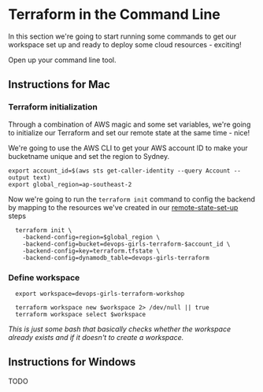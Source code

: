 # Terraform in the Command Line
In this section we're going to start running some commands to get our workspace set up and ready to deploy some cloud resources - exciting!

Open up your command line tool.

## Instructions for Mac

### Terraform initialization
Through a combination of AWS magic and some set variables, we're going to initialize our Terraform and set our remote state at the same time - nice!

We're going to use the AWS CLI to get your AWS account ID to make your bucketname unique and set the region to Sydney.

```
export account_id=$(aws sts get-caller-identity --query Account --output text)
export global_region=ap-southeast-2
```
Now we're going to run the `terraform init` command to config the backend by mapping to the resources we've created in our [remote-state-set-up](04-remote-state-set-up.md) steps

```
  terraform init \
    -backend-config=region=$global_region \
    -backend-config=bucket=devops-girls-terraform-$account_id \
    -backend-config=key=terraform.tfstate \
    -backend-config=dynamodb_table=devops-girls-terraform
```

### Define workspace

```
  export workspace=devops-girls-terraform-workshop

  terraform workspace new $workspace 2> /dev/null || true
  terraform workspace select $workspace
```
*This is just some bash that basically checks whether the workspace already exists and if it doesn't to create a workspace.*

## Instructions for Windows

TODO